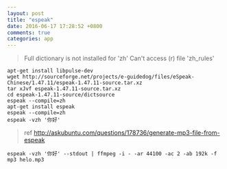 ```yaml
---
layout: post
title: "espeak"
date: 2016-06-17 17:28:52 +0800
comments: true
categories: app
---
```


> Full dictionary is not installed for 'zh' Can't access (r) file 'zh_rules'  


`apt-get install libpulse-dev`  
`wget http://sourceforge.net/projects/e-guidedog/files/eSpeak-Chinese/1.47.11/espeak-1.47.11-source.tar.xz`  
`tar xJvf espeak-1.47.11-source.tar.xz`  
`cd espeak-1.47.11-source/dictsource`  
`espeak --compile=zh`  
`apt-get install espeak`  
`espeak --compile=zh`  
`espeak -vzh '你好'`   

> ref http://askubuntu.com/questions/178736/generate-mp3-file-from-espeak  

`espeak -vzh '你好' --stdout | ffmpeg -i - -ar 44100 -ac 2 -ab 192k -f mp3 helo.mp3`  